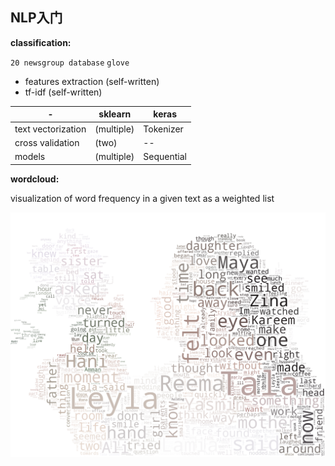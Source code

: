 ## NLP入门



**classification:** 

 `20 newsgroup database`
 `glove`
  
- features extraction (self-written)
- tf-idf (self-written)

-|sklearn  | keras
---------|------------- | -------------
text vectorization  | (multiple)|Tokenizer
cross validation| (two) |--
models|(multiple)|Sequential

**wordcloud:** 

visualization of word frequency in a given text as a weighted list 

![result](https://github.com/LoewiLu/NLP/blob/master/wordcloud/result.png)
